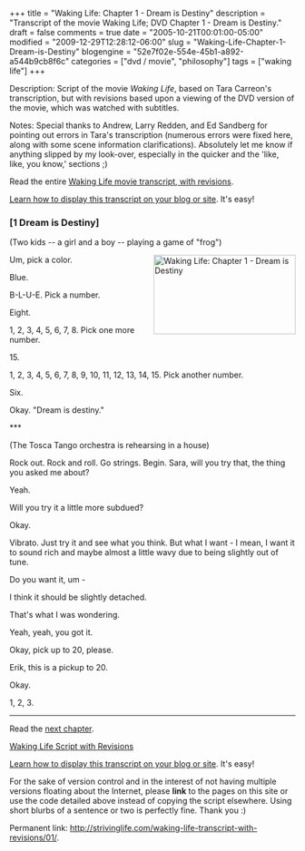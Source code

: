 +++
title = "Waking Life: Chapter 1 - Dream is Destiny"
description = "Transcript of the movie Waking Life; DVD Chapter 1 - Dream is Destiny."
draft = false
comments = true
date = "2005-10-21T00:01:00-05:00"
modified = "2009-12-29T12:28:12-06:00"
slug = "Waking-Life-Chapter-1-Dream-is-Destiny"
blogengine = "52e7f02e-554e-45b1-a892-a544b9cb8f6c"
categories = ["dvd / movie", "philosophy"]
tags = ["waking life"]
+++

<div class="WPArticleInfo">
<p>Description: Script of the movie <em>Waking Life</em>, based on Tara Carreon's transcription, but with revisions based upon a viewing of the DVD version of the movie, which was watched with subtitles.</p>
<p>Notes: Special thanks to Andrew, Larry Redden, and Ed Sandberg for pointing out errors in Tara's transcription (numerous errors were fixed here, along with some scene information clarifications). Absolutely let me know if anything slipped by my look-over, especially in the quicker and the 'like, like, you know,' sections ;)</p>
<p>Read the entire <a href="https://wakinglifemovie.net/">Waking Life movie transcript, with revisions</a>.</p>
<p><a href="/words/post/Display-parts-of-the-Waking-Life-Transcript-on-your-site.aspx">Learn how to display this transcript on your blog or site</a>. It's easy!</p>
</div>
<h3 class="waking_life_chapter"><a id="one" title="one" name="one"></a>[1 Dream is Destiny]</h3>
<p>(Two kids -- a girl and a boy -- playing a game of "frog")</p>
<p><a onclick="window.open(this.href);return false;" href="http://media.jamesrskemp.com/graphics/wakingLife/WakingLife_01_1.jpg"><img src="http://media.jamesrskemp.com/graphics/wakingLife/WakingLife_01_1_t.jpg" alt="Waking Life: Chapter 1 - Dream is Destiny" width="250" height="140" align="right" /></a>Um, pick a color.</p>
<p>Blue.</p>
<p>B-L-U-E. Pick a number.</p>
<p>Eight.</p>
<p>1, 2, 3, 4, 5, 6, 7, 8. Pick one more number.</p>
<p>15.</p>
<p>1, 2, 3, 4, 5, 6, 7, 8, 9, 10, 11, 12, 13, 14, 15. Pick another number.</p>
<p>Six.</p>
<p>Okay. "Dream is destiny."</p>
<p>***</p>
<p>(The Tosca Tango orchestra is rehearsing in a house)</p>
<p>Rock out. Rock and roll. Go strings. Begin. Sara, will you try that, the thing you asked me about?</p>
<p>Yeah.</p>
<p>Will you try it a little more subdued?</p>
<p>Okay.</p>
<p>Vibrato. Just try it and see what you think. But what I want - I mean, I want it to sound rich and maybe almost a little wavy due to being slightly out of tune.</p>
<p>Do you want it, um -</p>
<p>I think it should be slightly detached.</p>
<p>That's what I was wondering.</p>
<p>Yeah, yeah, you got it.</p>
<p>Okay, pick up to 20, please.</p>
<p>Erik, this is a pickup to 20.</p>
<p>Okay.</p>
<p>1, 2, 3.</p>
<hr />
<p>Read the <a href="/waking-life-transcript-with-revisions/02/">next chapter</a>.</p>
<p><a href="https://wakinglifemovie.net/">Waking Life Script with Revisions</a></p>
<div class="tip">
<p><a href="/words/post/Display-parts-of-the-Waking-Life-Transcript-on-your-site.aspx">Learn how to display this transcript on your blog or site</a>. It's easy!</p>
<p>For the sake of version control and in the interest of not having multiple versions floating about the Internet, please <strong>link</strong> to the pages on this site or use the code detailed above instead of copying the script elsewhere. Using short blurbs of a sentence or two is perfectly fine. Thank you :)</p>
<p>Permanent link: <a href="/waking-life-transcript-with-revisions/01/">http://strivinglife.com/waking-life-transcript-with-revisions/01/</a>.</p>
</div>
